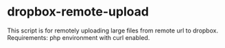 dropbox-remote-upload
=====================

This script is for remotely uploading large files from remote url to dropbox. Requirements: php environment with curl enabled. 
